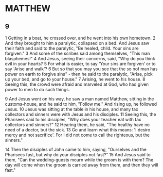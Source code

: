 # MATTHEW

## 9

1 Getting in a boat, he crossed over, and he went into his own hometown. 2 And they brought to him a paralytic, collapsed on a bed. And Jesus saw their faith and said to the paralytic, "Be healed, child. Your sins are forgiven." 3 And some of the scribes said among themselves, "This man blasphemes!" 4 And Jesus, seeing their concerns, said, "Why do you think evil in your hearts? 5 For what is easier, to say 'Your sins are forgiven' or to say 'Arise and walk'? 6 But so that you may you see that the so nof man has power on earth to forgive sins" - then he said to the paralytic, "Arise, pick up your bed, and go to your house." 7 Arising, he went to his house. 8 Seeing this, the crowd were afraid and marveled at God, who had given power to men to do such things.

9 And Jesus went on his way, he saw a man named Matthew, sitting in the customs-house, and he said to him, "Follow me." And rising up, he followed Jesus. 10 Jesus was sitting at the table in his house, and many tax collectors and sinners were with Jesus and his disciples. 11 Seeing this, the Pharisees said to his disciples, "Why does your teacher eat with tax collectors and sinners?" 12 Hearing them, he said, "The healthy have no need of a doctor, but the sick. 13 Go and learn what this means: 'I desire mercy and not sacrifice'. For I did not come to call the righteous, but the sinners."

14 Then the disciples of John came to him, saying, "Ourselves and the Pharisees fast, but why do your disciples not fast?" 15 And Jesus said to them, "Can the wedding-guests mourn while the groom is with them? The day will come when the groom is carried away from them, and then they will fast."